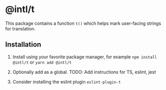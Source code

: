 # @intl/t

This package contains a function `t()` which helps mark user-facing strings for translation.

## Installation

1. Install using your favorite package manager, for example `npm install @intl/t` or `yarn add @intl/t`

2. Optionally add as a global. TODO: Add instructions for TS, eslint, jest

3. Consider installing the eslint plugin `eslint-plugin-t`
